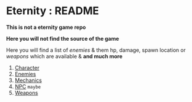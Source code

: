 # Eternity : README

**This is not a eternity game repo**

**Here you will not find the source of the game**

Here you will find a list of _enemies_ & them hp, damage, spawn location 
or _weapons_ which are available & **and much more** 

1. [Character](CHARACTER.md)
2. [Enemies](ENEMIES.md)
3. [Mechanics](MECHANICS.md)
4. [NPC](NPC.md)   ` maybe  `
5. [Weapons](WEAPONS.md)
